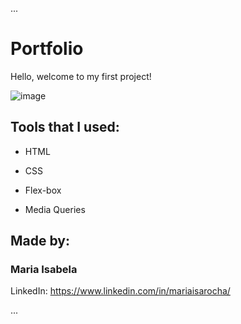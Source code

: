 ...

# Portfolio 

Hello, welcome to my first project!

![image](https://user-images.githubusercontent.com/116117998/226502374-7f8a420a-d83b-45e9-abe2-66a409b5f1c5.png)

## Tools that I used:

* HTML

* CSS

* Flex-box

* Media Queries

## Made by:

### Maria Isabela

LinkedIn: https://www.linkedin.com/in/mariaisarocha/

...
